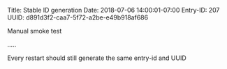 Title: Stable ID generation
Date: 2018-07-06 14:00:01-07:00
Entry-ID: 207
UUID: d891d3f2-caa7-5f72-a2be-e49b918af686

Manual smoke test

.....

Every restart should still generate the same entry-id and UUID
